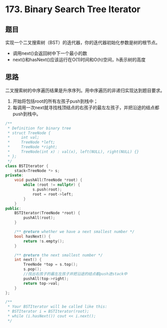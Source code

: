 # 173. Binary Search Tree Iterator
## 题目

实现一个二叉搜索树（BST）的迭代器，你的迭代器初始化参数是树的根节点。

 - 调用next()会返回树中下一个最小的数
 - next()和hasNext()应该运行在O(1)时间和O(h)空间，h表示树的高度

## 思路
二叉搜索树的中序遍历结果是升序序列。用中序遍历的非递归实现达到题目要求。
1. 开始将包括root的所有左孩子push到栈中；
2. 每调用一次next就寻找栈顶结点的右孩子的最左左孩子，并把沿途的结点都push到栈中。

```C++
/**
 * Definition for binary tree
 * struct TreeNode {
 *     int val;
 *     TreeNode *left;
 *     TreeNode *right;
 *     TreeNode(int x) : val(x), left(NULL), right(NULL) {}
 * };
 */
class BSTIterator {
    stack<TreeNode *> s;
private:
    void pushAll(TreeNode *root) {
        while (root != nullptr) {
            s.push(root);
            root = root->left;
        }
    }
public:
    BSTIterator(TreeNode *root) {
        pushAll(root);
    }

    /** @return whether we have a next smallest number */
    bool hasNext() {
        return !s.empty();
    }

    /** @return the next smallest number */
    int next() {
        TreeNode *top = s.top();
        s.pop();
        //找出右孩子的最左左孩子并把沿途的结点都push进stack中
        pushAll(top->right);
        return top->val;
    }
};

/**
 * Your BSTIterator will be called like this:
 * BSTIterator i = BSTIterator(root);
 * while (i.hasNext()) cout << i.next();
 */
```
